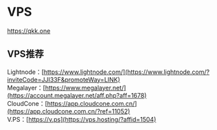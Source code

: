 # VPS
https://qkk.one

## VPS推荐
Lightnode：[https://www.lightnode.com/](https://www.lightnode.com/?inviteCode=JJI33F&promoteWay=LINK)  
Megalayer：[https://www.megalayer.net/](https://account.megalayer.net/aff.php?aff=1678)  
CloudCone：[https://app.cloudcone.com.cn/](https://app.cloudcone.com.cn/?ref=11052)  
V.PS：[https://v.ps](https://vps.hosting/?affid=1504)  
